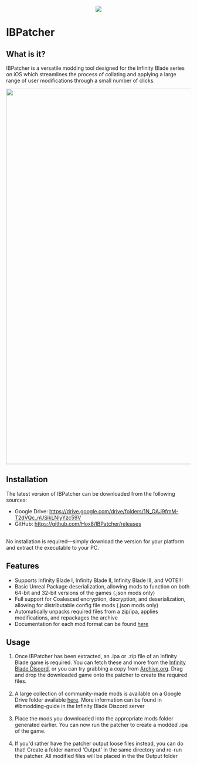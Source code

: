 <p align="center">
  <img src="https://user-images.githubusercontent.com/125164507/236659387-e1ac1787-c639-4c6d-bf2a-3090b3a6dd68.png">
</p>

# IBPatcher
## What is it?
IBPatcher is a versatile modding tool designed for the Infinity Blade series on iOS which streamlines the process of collating and applying a large range of user modifications through a small number of clicks.

<p align="center">
  <img src="https://user-images.githubusercontent.com/125164507/236659991-b90a322b-eeff-4a46-9915-5f62ca9cc2c8.png" width=1024>
</p>

## Installation
The latest version of IBPatcher can be downloaded from the following sources:
- Google Drive: https://drive.google.com/drive/folders/1N_OAJ9fmM-T2dVQc_nUSikLNlyYzc59V </li>
- GitHub: https://github.com/Hox8/IBPatcher/releases

<br>No installation is required—simply download the version for your platform and extract the executable to your PC.

## Features
- Supports Infinity Blade I, Infinity Blade II, Infinity Blade III, and VOTE!!!
- Basic Unreal Package deserialization, allowing mods to function on both 64-bit and 32-bit versions of the games (.json mods only)
- Full support for Coalesced encryption, decryption, and deserialization, allowing for distributable config file mods (.json mods only)
- Automatically unpacks required files from a zip/ipa, applies modifications, and repackages the archive
- Documentation for each mod format can be found [here](https://www.youtube.com/watch?v=dQw4w9WgXcQ)

## Usage
1. Once IBPatcher has been extracted, an .ipa or .zip file of an Infinity Blade game is required. You can fetch these and more from the [Infinity Blade Discord](https://discord.gg/S7jCh9N), or you can try grabbing a copy from [Archive.org](https://archive.org/). Drag and drop the downloaded game onto the patcher to create the required files.<br><br>
2. A large collection of community-made mods is available on a Google Drive folder available [here](https://drive.google.com/drive/folders/1796Y97dCVlQMZpSiXQ1xh4ejHlNv50VO). More information can be found in #ibmodding-guide in the Infinity Blade Discord server<br><br>
3. Place the mods you downloaded into the appropriate mods folder generated earlier. You can now run the patcher to create a modded .ipa of the game.<br><br>
4. If you'd rather have the patcher output loose files instead, you can do that! Create a folder named 'Output' in the same directory and re-run the patcher. All modified files will be placed in the the Output folder<br>
